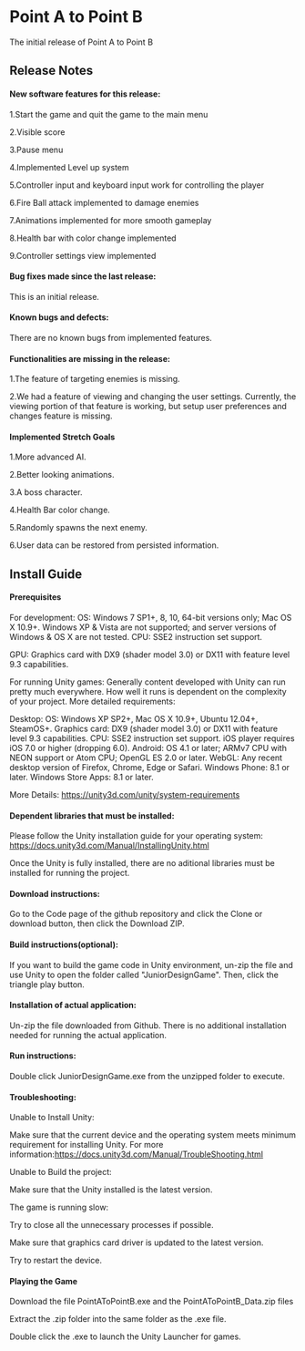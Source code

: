 # Point A to Point B

The initial release of Point A to Point B

## Release Notes

#### New software features for this release:

1.Start the game and quit the game to the main menu

2.Visible score

3.Pause menu

4.Implemented Level up system

5.Controller input and keyboard input work for controlling the player

6.Fire Ball attack implemented to damage enemies

7.Animations implemented for more smooth gameplay

8.Health bar with color change implemented
 
9.Controller settings view implemented

#### Bug fixes made since the last release:

This is an initial release.

#### Known bugs and defects: 

There are no known bugs from implemented features.

#### Functionalities are missing in the release:
1.The feature of targeting enemies is missing.
 
2.We had a feature of viewing and changing the user settings. Currently, the viewing portion of that feature is working, but setup user preferences and changes feature is missing.

#### Implemented Stretch Goals

1.More advanced AI.

2.Better looking animations.

3.A boss character.

4.Health Bar color change.

5.Randomly spawns the next enemy.

6.User data can be restored from persisted information.

## Install Guide

#### Prerequisites

For development:
OS: Windows 7 SP1+, 8, 10, 64-bit versions only; Mac OS X 10.9+.
Windows XP & Vista are not supported; and server versions of Windows & OS X are not tested.
CPU: SSE2 instruction set support.

GPU: Graphics card with DX9 (shader model 3.0) or DX11 with feature level 9.3 capabilities.

For running Unity games:
Generally content developed with Unity can run pretty much everywhere. How well it runs is dependent on the complexity of your project. More detailed requirements:

Desktop:
OS: Windows XP SP2+, Mac OS X 10.9+, Ubuntu 12.04+, SteamOS+.
Graphics card: DX9 (shader model 3.0) or DX11 with feature level 9.3 capabilities.
CPU: SSE2 instruction set support.
iOS player requires iOS 7.0 or higher (dropping 6.0).
Android: OS 4.1 or later; ARMv7 CPU with NEON support or Atom CPU; OpenGL ES 2.0 or later.
WebGL: Any recent desktop version of Firefox, Chrome, Edge or Safari.
Windows Phone: 8.1 or later.
Windows Store Apps: 8.1 or later.

More Details: https://unity3d.com/unity/system-requirements
#### Dependent libraries that must be installed:

Please follow the Unity installation guide for your operating system: https://docs.unity3d.com/Manual/InstallingUnity.html

Once the Unity is fully installed, there are no aditional libraries must be installed for running the project.
 
#### Download instructions:

Go to the Code page of the github repository and click the Clone or download button, then click the Download ZIP.

#### Build instructions(optional):
If you want to build the game code in Unity environment, un-zip the file and use Unity to open the folder called "JuniorDesignGame". Then, click the triangle play button.

#### Installation of actual application: 
Un-zip the file downloaded from Github. There is no additional installation needed for running the actual application.

#### Run instructions:
Double click JuniorDesignGame.exe from the unzipped folder to execute.
#### Troubleshooting:

Unable to Install Unity:

Make sure that the current device and the operating system meets minimum requirement for installing Unity. For more information:https://docs.unity3d.com/Manual/TroubleShooting.html

Unable to Build the project:

Make sure that the Unity installed is the latest version.

The game is running slow:

Try to close all the unnecessary processes if possible.

Make sure that graphics card driver is updated to the latest version.

Try to restart the device.





#### Playing the Game

Download the file PointAToPointB.exe and the PointAToPointB_Data.zip files

Extract the .zip folder into the same folder as the .exe file.

Double click the .exe to launch the Unity Launcher for games.

